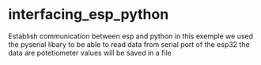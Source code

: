 # interfacing_esp_python
Establish communication between esp and python
in this exemple we used the pyserial libary to be able to read data from serial port of the esp32 
the data are potetiometer values will be saved in a file
